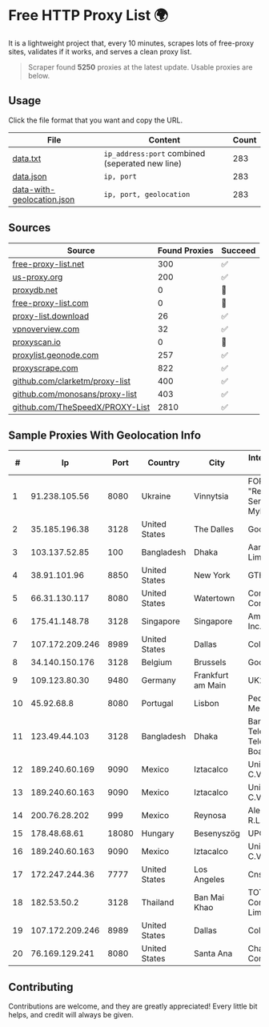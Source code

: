 
# Free HTTP Proxy List 🌍

It is a lightweight project that, every 10 minutes, scrapes lots of free-proxy sites, validates if it works, and serves a clean proxy list.


> Scraper found **5250** proxies at the latest update. Usable proxies are below.

## Usage

Click the file format that you want and copy the URL.


|File|Content|Count|
|----|-------|-----|
|[data.txt](https://raw.githubusercontent.com/themiralay/Proxy-List-World/master/data.txt)|`ip_address:port` combined (seperated new line)|283|
|[data.json](https://raw.githubusercontent.com/themiralay/Proxy-List-World/master/data.json)|`ip, port`|283|
|[data-with-geolocation.json](https://raw.githubusercontent.com/themiralay/Proxy-List-World/master/data-with-geolocation.json)|`ip, port, geolocation`|283|

## Sources

|Source|Found Proxies|Succeed|
|------|-------------|-------|
|[free-proxy-list.net](https://free-proxy-list.net)|300|✅|
|[us-proxy.org](https://www.us-proxy.org)|200|✅|
|[proxydb.net](http://proxydb.net)|0|🚫|
|[free-proxy-list.com](https://free-proxy-list.com/?page=&port=&type%5B%5D=http&type%5B%5D=https&up_time=0&search=Search)|0|🚫|
|[proxy-list.download](https://www.proxy-list.download/HTTP)|26|✅|
|[vpnoverview.com](https://vpnoverview.com/privacy/anonymous-browsing/free-proxy-servers)|32|✅|
|[proxyscan.io](https://www.proxyscan.io)|0|🚫|
|[proxylist.geonode.com](https://proxylist.geonode.com/api/proxy-list?limit=300&page=1&sort_by=lastChecked&sort_type=desc&protocols=http,https)|257|✅|
|[proxyscrape.com](https://api.proxyscrape.com/v2/?request=displayproxies&protocol=http&timeout=10000&country=all&ssl=all&anonymity=all)|822|✅|
|[github.com/clarketm/proxy-list](https://raw.githubusercontent.com/clarketm/proxy-list/master/proxy-list-raw.txt)|400|✅|
|[github.com/monosans/proxy-list](https://raw.githubusercontent.com/monosans/proxy-list/main/proxies/http.txt)|403|✅|
|[github.com/TheSpeedX/PROXY-List](https://raw.githubusercontent.com/TheSpeedX/PROXY-List/master/http.txt)|2810|✅|


## Sample Proxies With Geolocation Info

|#|Ip|Port|Country|City|Internet Service Provider|
|-|--|----|-------|----|-------------------------|
|1|91.238.105.56|8080|Ukraine|Vinnytsia|FOP "Reznichenko Sergey Mykolayovich"|
|2|35.185.196.38|3128|United States|The Dalles|Google LLC|
|3|103.137.52.85|100|Bangladesh|Dhaka|Aamra Networks Limited|
|4|38.91.101.96|8850|United States|New York|GTHost|
|5|66.31.130.117|8080|United States|Watertown|Comcast Cable Communications|
|6|175.41.148.78|3128|Singapore|Singapore|Amazon.com, Inc.|
|7|107.172.209.246|8989|United States|Dallas|ColoCrossing|
|8|34.140.150.176|3128|Belgium|Brussels|Google LLC|
|9|109.123.80.30|9480|Germany|Frankfurt am Main|UK2.NET|
|10|45.92.68.8|8080|Portugal|Lisbon|Pedro Pita Mendes Vaz|
|11|123.49.44.103|3128|Bangladesh|Dhaka|Bangladesh Telegraph & Telephone Board|
|12|189.240.60.169|9090|Mexico|Iztacalco|Uninet S.A. de C.V.|
|13|189.240.60.163|9090|Mexico|Iztacalco|Uninet S.A. de C.V.|
|14|200.76.28.202|999|Mexico|Reynosa|Alestra, S. de R.L. de C.V.|
|15|178.48.68.61|18080|Hungary|Besenyszög|UPC|
|16|189.240.60.163|9090|Mexico|Iztacalco|Uninet S.A. de C.V.|
|17|172.247.244.36|7777|United States|Los Angeles|Cnservers LLC|
|18|182.53.50.2|3128|Thailand|Ban Mai Khao|TOT Public Company Limited|
|19|107.172.209.246|8989|United States|Dallas|ColoCrossing|
|20|76.169.129.241|8080|United States|Santa Ana|Charter Communications|



## Contributing

Contributions are welcome, and they are greatly appreciated! Every
little bit helps, and credit will always be given.

